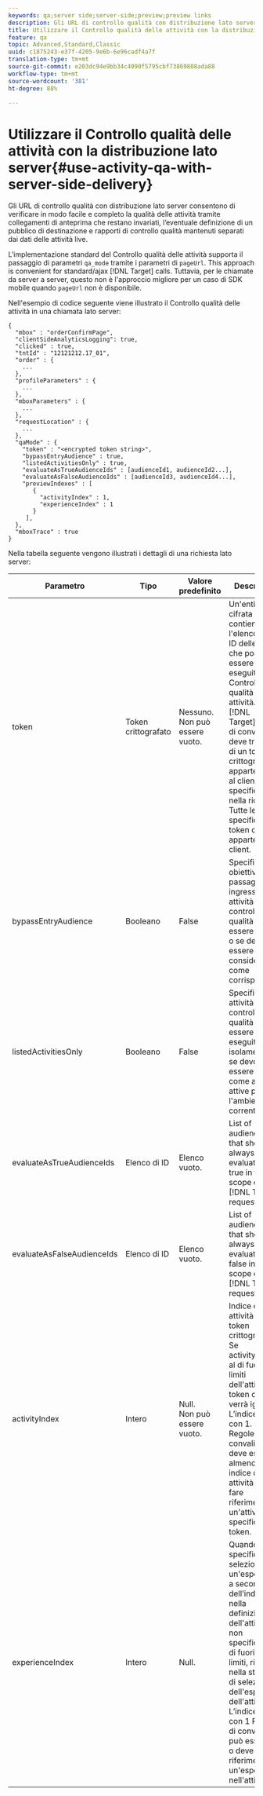 ```yaml
---
keywords: qa;server side;server-side;preview;preview links
description: Gli URL di controllo qualità con distribuzione lato server consentono di verificare in modo facile e completo la qualità delle attività tramite collegamenti di anteprima che restano invariati, l’eventuale definizione di un pubblico di destinazione e rapporti di controllo qualità mantenuti separati dai dati delle attività live.
title: Utilizzare il Controllo qualità delle attività con la distribuzione lato server
feature: qa
topic: Advanced,Standard,Classic
uuid: c1875243-e37f-4205-9e6b-6e96cadf4a7f
translation-type: tm+mt
source-git-commit: e203dc94e9bb34c4090f5795cbf73869808ada88
workflow-type: tm+mt
source-wordcount: '381'
ht-degree: 88%

---
```



# Utilizzare il Controllo qualità delle attività con la distribuzione lato server{#use-activity-qa-with-server-side-delivery}

Gli URL di controllo qualità con distribuzione lato server consentono di verificare in modo facile e completo la qualità delle attività tramite collegamenti di anteprima che restano invariati, l’eventuale definizione di un pubblico di destinazione e rapporti di controllo qualità mantenuti separati dai dati delle attività live.

L&#39;implementazione standard del Controllo qualità delle attività supporta il passaggio di parametri `qa_mode` tramite i parametri di `pageUrl`. This approach is convenient for standard/ajax [!DNL Target] calls. Tuttavia, per le chiamate da server a server, questo non è l&#39;approccio migliore per un caso di SDK mobile quando `pageUrl` non è disponibile.

Nell&#39;esempio di codice seguente viene illustrato il Controllo qualità delle attività in una chiamata lato server:

```
{
  "mbox" : "orderConfirmPage",
  "clientSideAnalyticsLogging": true,
  "clicked" : true,
  "tntId" : "12121212.17_01",
  "order" : {
    ...
  },
  "profileParameters" : {
    ...
  },
  "mboxParameters" : {
    ...
  },
  "requestLocation" : {
    ...
  },
  "qaMode" : {
    "token" : "<encrypted token string>",
    "bypassEntryAudience" : true,
    "listedActivitiesOnly" : true,
    "evaluateAsTrueAudienceIds" : [audienceId1, audienceId2...],
    "evaluateAsFalseAudienceIds" : [audienceId3, audienceId4...],
    "previewIndexes" : [
       {
         "activityIndex" : 1,
         "experienceIndex" : 1
       }
     ],
  },
  "mboxTrace" : true
}
```

Nella tabella seguente vengono illustrati i dettagli di una richiesta lato server:

| Parametro | Tipo | Valore predefinito | Descrizione |
|--- |--- |--- |--- |
| token | Token crittografato | Nessuno.<br>Non può essere vuoto. | Un&#39;entità cifrata che contiene l&#39;elenco degli ID delle attività che possono essere eseguite in Controllo qualità delle attività.<br>[!DNL Target]Regole di convalida: deve trattarsi di un token crittografato appartenente al client specificato nella richiesta Tutte le attività specificate nel token devono appartenere al client. |
| bypassEntryAudience | Booleano | False | Specifica se gli obiettivi dei passaggi di ingresso per le attività di controllo qualità devono essere valutati o se devono essere considerati come corrispondenti. |
| listedActivitiesOnly | Booleano | False | Specifica se le attività di controllo qualità devono essere eseguite in isolamento o se devono essere valutate come attività attive per l&#39;ambiente corrente. |
| evaluateAsTrueAudienceIds | Elenco di ID | Elenco vuoto. | List of audience IDs that should always be evaluated as true in the scope of the [!DNL Target] request. |
| evaluateAsFalseAudienceIds | Elenco di ID | Elenco vuoto. | List of audience IDs that should always be evaluated as false in the scope of the [!DNL Target] request. |
| activityIndex | Intero | Null.<br>Non può essere vuoto. | Indice di attività nel token crittografato. Se activityIndex è al di fuori dei limiti dell&#39;attività nel token o se null, verrà ignorato. L’indice inizia con 1.<br>Regole di convalida: deve esserci almeno un indice di attività e deve fare riferimento a un&#39;attività specificata nel token. |
| experienceIndex | Intero | Null. | Quando specificato, seleziona un&#39;esperienza a seconda dell’indice nella definizione dell&#39;attività. Se non specificato o al di fuori dei limiti, rientrerà nella strategia di selezione dell&#39;esperienza dell&#39;attività. L’indice inizia con 1 Regole di convalida: può essere null o deve fare riferimento a un&#39;esperienza nell&#39;attività. |